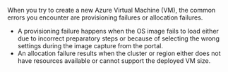 When you try to create a new Azure Virtual Machine (VM), the common errors you encounter are provisioning failures or allocation failures.
- A provisioning failure happens when the OS image fails to load either due to incorrect preparatory steps or because of selecting the wrong settings during the image capture from the portal.
- An allocation failure results when the cluster or region either does not have resources available or cannot support the deployed VM size.
